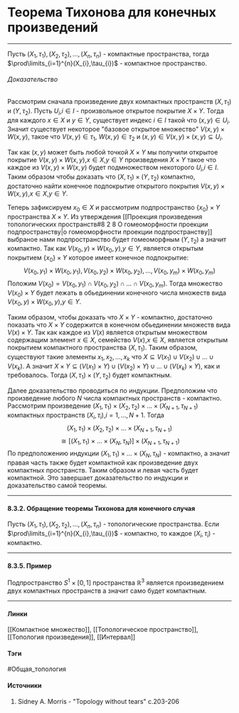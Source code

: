 # Теорема Тихонова для конечных произведений
***
Пусть $(X_{1},\tau_{1}),(X_{2},\tau_{2}),\dots,(X_{n},\tau_{n})$ - компактные пространства, тогда $\prod\limits_{i=1}^{n}(X_{i},\tau_{i})$ - компактное пространство.
###### Доказательство
Рассмотрим сначала произведение двух компактных пространств $(X,\tau_{1})$ и $(Y,\tau_{2})$. Пусть $U_{i}$,$i\in I$ - произвольное открытое покрытие $X\times Y$. Тогда для каждого $x\in X$ и $y\in Y$, существует индекс $i\in I$ такой что $(x,y)\in U_{i}$. Значит существует некоторое "базовое открытое множество" $V(x,y)\times W(x,y)$, такое что $V(x,y)\in\tau_{1}$, $W(x,y)\in\tau_{2}$ и $(x,y)\in V(x,y)\times(x,y)\subseteq U_{i}$.

Так как $(x,y)$ может быть любой точкой $X\times Y$ мы получили открытое покрытие $V(x,y)\times W(x,y)$,$x\in X$,$y\in Y$ произведения $X\times Y$ такое что каждое из $V(x,y)\times W(x,y)$ будет подмножеством некоторого $U_{i}$,$i\in I$. Таким образом чтобы доказать что $(X,\tau_{1})\times(Y,\tau_{2})$ компактно, достаточно найти конечное подпокрытие открытого покрытия $V(x,y)\times W(x,y)$,$x\in X$,$y\in Y$.

Теперь зафиксируем $x_{0}\in X$ и рассмотрим подпространство $\{x_{0}\}\times Y$ пространства $X\times Y$. Из утверждения [[Проекция произведения топологических пространств#8 2 8 О гомеоморфности проекции подпространству|о гомеоморфности проекции подпространству]] выбраное нами подпространство будет гомеоморфным $(Y,\tau_{2})$ а значит компактно. Так как $V(x_{0},y)\times W(x_{0},y)$,$y\in Y$, является открытым покрытием $\{x_{0}\}\times Y$ которое имеет конечное подпокрытие:
$$
V(x_{0},y_{1})\times W(x_{0},y_{1}),
V(x_{0},y_{2})\times W(x_{0},y_{2}),\dots,
V(x_{0},y_{m})\times W(x_{0},y_{m})
$$
Положим $V(x_{0})=V(x_{0},y_{1})\cap V(x_{0},y_{2})\cap\dots\cap V(x_{0},y_{m})$. Тогда множество $V(x_{0})\times Y$ будет лежать в обьединении конечного числа множеств вида $V(x_{0},y)\times W(x_{0},y)$,$y\in Y$.

Таким образом, чтобы доказать что $X\times Y$ - компактно, достаточно показать что $X\times Y$ содержится в конечном обьединении множеств вида $V(x)\times Y$. Так как каждое из $V(x)$ является открытым множеством содержащим элемент $x\in X$, семейство $V(x)$,$x\in X$, является открытым покрытием компактного пространства $(X,\tau_{1})$. Таким образом, существуют такие элементы $x_{1},x_{2},\dots,x_{k}$ что $X\subseteq V(x_{1})\cup V(x_{2})\cup\dots\cup V(x_{k})$. А значит $X\times Y\subseteq(V(x_{1})\times Y)\cup(V(x_{2})\times Y)\cup\dots\cup(V(x_{k})\times Y)$, как и требовалось. Тогда $(X,\tau_{1})\times(Y,\tau_{2})$ будет компактным.

Далее доказательство проводиться по индукции. Предположим что произведение любого $N$ числа компактных пространств - компактно. Рассмотрим произведение $(X_{1},\tau_{1})\times(X_{2},\tau_{2})\times\dots\times(X_{N+1},\tau_{N+1})$ компактных пространств $(X_{i},\tau_{i})$,$i=1,\dots,N+1$. Тогда
$$
(X_{1},\tau_{1})\times(X_{2},\tau_{2})\times\dots\times(X_{N+1},\tau_{N+1})
$$
$$
\cong[(X_{1},\tau_{1})\times\dots\times(X_{N},\tau_{N})]\times(X_{N+1},\tau_{N+1})
$$
По предположению индукции $(X_{1},\tau_{1})\times\dots\times(X_{N},\tau_{N})$ - компактно, а значит правая часть также будет компактной как произведение двух компактных пространств. Таким образом и левая часть будет компактной. Это завершает доказательство по индукции и доказательство самой теоремы.
***
#### 8.3.2. Обращение теоремы Тихонова для конечного случая
Пусть $(X_{1},\tau_{1}),(X_{2},\tau_{2}),\dots,(X_{n},\tau_{n})$ - топологические пространства. Если $\prod\limits_{i=1}^{n}(X_{i},\tau_{i})$ - компактно, то каждое $(X_{i},\tau_{i})$ - компактно.
***
#### 8.3.5. Пример
Подпространство $S^{1}\times[0,1]$ пространства $\mathbb{R}^{3}$ является произведением двух компактных пространств а значит само будет компактным.
***
#### Линки
 [[Компактное множество]],
 [[Топологическое пространство]],
 [[Топология произведения]],
 [[Интервал]]
#### Тэги
 #Общая_топология 
#### Источники
1. Sidney A. Morris - "Topology without tears" c.203-206